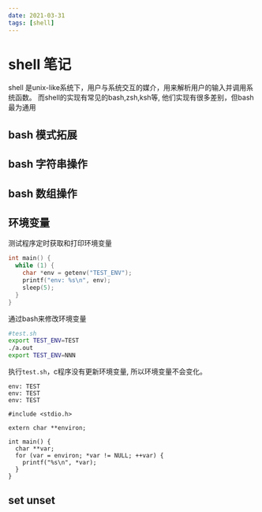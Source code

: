 ```yaml
---
date: 2021-03-31
tags: [shell]
---
```


# shell 笔记
shell 是unix-like系统下，用户与系统交互的媒介，用来解析用户的输入并调用系统函数。 
而shell的实现有常见的bash,zsh,ksh等, 他们实现有很多差别，但bash最为通用

## bash 模式拓展

## bash 字符串操作
## bash 数组操作


## 环境变量

测试程序定时获取和打印环境变量
```c
int main() {
  while (1) {
    char *env = getenv("TEST_ENV");
    printf("env: %s\n", env);
    sleep(5);
  }
}
```

通过bash来修改环境变量
```sh
#test.sh
export TEST_ENV=TEST
./a.out
export TEST_ENV=NNN
```

执行`test.sh`，c程序没有更新环境变量, 所以环境变量不会变化。

```
env: TEST
env: TEST
env: TEST
```

```
#include <stdio.h>

extern char **environ;

int main() {
  char **var;
  for (var = environ; *var != NULL; ++var) {
    printf("%s\n", *var);
  }
}
```

## set unset

